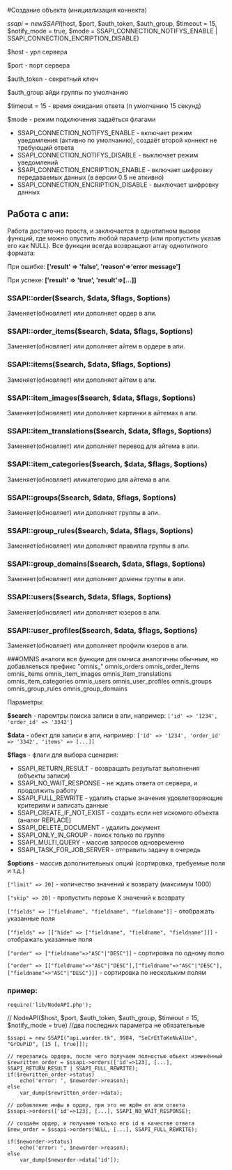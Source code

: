 #Создание объекта (инициализация коннекта)

$ssapi = new SSAPI($host, $port, $auth_token, $auth_group, $timeout = 15, $notify_mode = true, $mode = SSAPI_CONNECTION_NOTIFYS_ENABLE | SSAPI_CONNECTION_ENCRIPTION_DISABLE)

$host - урл сервера

$port - порт сервера

$auth_token - секретный ключ

$auth_group айди группы по умолчанию

$timeout = 15 - время ожидания ответа (п умолчанию 15 секунд)

$mode - режим подключения задаёться флагами
* SSAPI_CONNECTION_NOTIFYS_ENABLE - включает режим уведомления (активно по умолчанию), создаёт второй коннект не требующий ответа
* SSAPI_CONNECTION_NOTIFYS_DISABLE - выключает режим уведомлений
* SSAPI_CONNECTION_ENCRIPTION_ENABLE - включает шифровку передаваемых данных (в версии 0.5 не аткивно)
* SSAPI_CONNECTION_ENCRIPTION_DISABLE - выключает шифровку данных


## Работа с апи:
Работа достаточно проста, и заключается в однотипном вызове функций, где можно опустить любой параметр (или пропустить указав его как NULL).
Все функции всегда возвращают array однотипного формата:

При ошибке: **['result' => 'false', 'reason'=>'error message']**

При успехе: **['result' => 'true', 'result'=>[...]]**


### SSAPI::order($search, $data, $flags, $options)
Заменяет(обновляет) или дополняет ордер в апи.

### SSAPI::order_items($search, $data, $flags, $options)
Заменяет(обновляет) или дополняет айтем в ордере в апи.

### SSAPI::items($search, $data, $flags, $options)
Заменяет(обновляет) или дополняет айтем в апи.

### SSAPI::item_images($search, $data, $flags, $options)
Заменяет(обновляет) или дополняет картинки в айтемах в апи.

### SSAPI::item_translations($search, $data, $flags, $options)
Заменяет(обновляет) или дополняет перевод для айтема в апи.

### SSAPI::item_categories($search, $data, $flags, $options)
Заменяет(обновляет) иликатегорию для айтема в апи.

### SSAPI::groups($search, $data, $flags, $options)
Заменяет(обновляет) или дополняет группы в апи.

### SSAPI::group_rules($search, $data, $flags, $options)
Заменяет(обновляет) или дополняет правилла группы в апи.

### SSAPI::group_domains($search, $data, $flags, $options)
Заменяет(обновляет) или дополняет домены группы в апи.

### SSAPI::users($search, $data, $flags, $options)
Заменяет(обновляет) или дополняет юзеров в апи.

### SSAPI::user_profiles($search, $data, $flags, $options)
Заменяет(обновляет) или дополняет профили юзеров в апи.

###OMNIS аналоги
все функции для омниса аналогичны обычным, но добавляеться префикс "omnis_"
omnis_orders
omnis_order_items
omnis_items
omnis_item_images
omnis_item_translations
omnis_item_categories
omnis_users
omnis_user_profiles
omnis_groups
omnis_group_rules
omnis_group_domains

Параметры:

**$search** - паремтры поиска записи в апи, например: `['id' => '1234', 'order_id' => '3342']`

**$data** - обект для записи в апи, например: `['id' => '1234', 'order_id' => '3342', 'items' => [...]]`

**$flags** - флаги для выбора сценария:

* SSAPI_RETURN_RESULT - возвращать результат выполнения (объекты записи)
* SSAPI_NO_WAIT_RESPONSE - не ждать ответа от сервера, и продолжить работу
* SSAPI_FULL_REWRITE - удалить старые значения удовлетворяющие критериям и записать данные
* SSAPI_CREATE_IF_NOT_EXIST - создать если нет искомого объекта (аналог REPLACE)
* SSAPI_DELETE_DOCUMENT - удалить документ
* SSAPI_ONLY_IN_GROUP - поиск только по группе
* SSAPI_MULTI_QUERY - массив запросов одновременно
* SSAPI_TASK_FOR_JOB_SERVER - отправить задачу в очередь

**$options** - массив дополнительных опций (сортировка, требуемые поля и т.д.)

`["limit" => 20]` - количество значений к возврату (максимум 1000)

`["skip" => 20]` - пропустить первые Х значений к возврату

`["fields" => ["fieldname", "fieldname", "fieldname"]]` - отображать указанные поля

`["fields" => [["hide" => ["fieldname", "fieldname", "fieldname"]]]` - отображать указанные поля

`["order" => ["fieldname"=>"ASC"|"DESC"]]` - сортировка по одному полю

`["order" => [["fieldname"=>"ASC"|"DESC"],["fieldname"=>"ASC"|"DESC"],["fieldname"=>"ASC"|"DESC"]]]` - сортировка по нескольким полям


### пример:

    require('lib/NodeAPI.php');

//  NodeAPI($host, $port, $auth_token, $auth_group, $timeout = 15, $notify_mode = true)
//два последних параметра не обязательные

    $ssapi = new SSAPI("api.warder.tk", 9984, "SeCrEtToKeNvAlUe", "GrOuPiD", [15 [, true]]);

    // перезапись ордера, после чего получаем полностью объект изминённый
    $rewritten_order = $ssapi->orders(['id'=>123], [...], SSAPI_RETURN_RESULT | SSAPI_FULL_REWRITE);
    if($rewritten_order->status)
        echo('error: ', $neworder->reason);
    else
        var_dump($rewritten_order->data);

    // добавление инфы в ордер, при это не ждём от апи ответа
    $ssapi->orders(['id'=>123], [...], SSAPI_NO_WAIT_RESPONSE);

    // создаём ордер, и получаем только его id в качестве ответа
    $new_order = $ssapi->orders(NULL, [...], SSAPI_FULL_REWRITE);

    if($neworder->status)
        echo('error: ', $neworder->reason);
    else
        var_dump($neworder->data['id']);